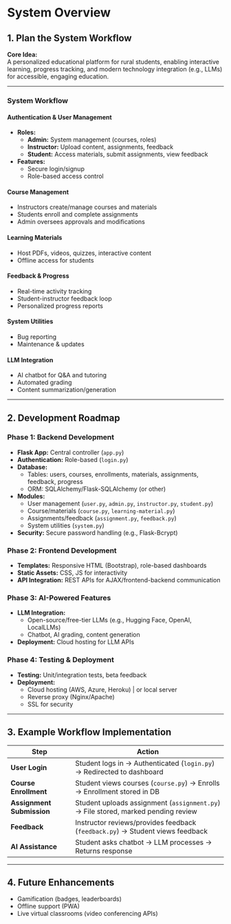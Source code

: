 # System Overview

## 1. Plan the System Workflow

**Core Idea:**  
A personalized educational platform for rural students, enabling interactive learning, progress tracking, and modern technology integration (e.g., LLMs) for accessible, engaging education.

---

### System Workflow

#### Authentication & User Management
- **Roles:**  
    - **Admin:** System management (courses, roles)  
    - **Instructor:** Upload content, assignments, feedback  
    - **Student:** Access materials, submit assignments, view feedback
- **Features:**  
    - Secure login/signup  
    - Role-based access control

#### Course Management
- Instructors create/manage courses and materials
- Students enroll and complete assignments
- Admin oversees approvals and modifications

#### Learning Materials
- Host PDFs, videos, quizzes, interactive content
- Offline access for students

#### Feedback & Progress
- Real-time activity tracking
- Student-instructor feedback loop
- Personalized progress reports

#### System Utilities
- Bug reporting
- Maintenance & updates

#### LLM Integration
- AI chatbot for Q&A and tutoring
- Automated grading
- Content summarization/generation

---

## 2. Development Roadmap

### Phase 1: Backend Development
- **Flask App:** Central controller (`app.py`)
- **Authentication:** Role-based (`login.py`)
- **Database:**  
    - Tables: users, courses, enrollments, materials, assignments, feedback, progress  
    - ORM: SQLAlchemy/Flask-SQLAlchemy (or other)
- **Modules:**  
    - User management (`user.py`, `admin.py`, `instructor.py`, `student.py`)  
    - Course/materials (`course.py`, `learning-material.py`)  
    - Assignments/feedback (`assignment.py`, `feedback.py`)  
    - System utilities (`system.py`)
- **Security:** Secure password handling (e.g., Flask-Bcrypt)

### Phase 2: Frontend Development
- **Templates:** Responsive HTML (Bootstrap), role-based dashboards
- **Static Assets:** CSS, JS for interactivity
- **API Integration:** REST APIs for AJAX/frontend-backend communication

### Phase 3: AI-Powered Features
- **LLM Integration:**  
    - Open-source/free-tier LLMs (e.g., Hugging Face, OpenAI, LocalLLMs)  
    - Chatbot, AI grading, content generation
- **Deployment:** Cloud hosting for LLM APIs

### Phase 4: Testing & Deployment
- **Testing:** Unit/integration tests, beta feedback
- **Deployment:**  
    - Cloud hosting (AWS, Azure, Heroku)  | or local server 
    - Reverse proxy (Nginx/Apache)  
    - SSL for security

---

## 3. Example Workflow Implementation

| Step                | Action                                                                                  |
|---------------------|----------------------------------------------------------------------------------------|
| **User Login**      | Student logs in → Authenticated (`login.py`) → Redirected to dashboard                 |
| **Course Enrollment** | Student views courses (`course.py`) → Enrolls → Enrollment stored in DB                |
| **Assignment Submission** | Student uploads assignment (`assignment.py`) → File stored, marked pending review     |
| **Feedback**        | Instructor reviews/provides feedback (`feedback.py`) → Student views feedback           |
| **AI Assistance**   | Student asks chatbot → LLM processes → Returns response                                 |

---

## 4. Future Enhancements

- Gamification (badges, leaderboards)
- Offline support (PWA)
- Live virtual classrooms (video conferencing APIs)
